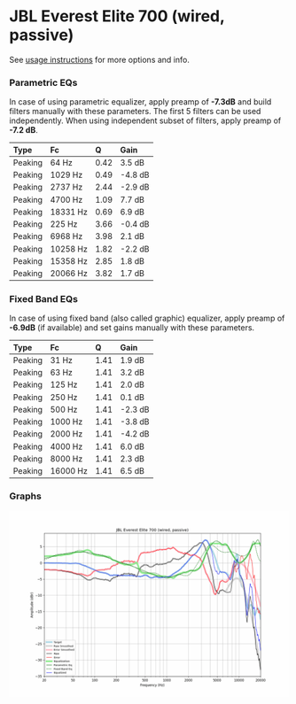 # JBL Everest Elite 700 (wired, passive)
See [usage instructions](https://github.com/jaakkopasanen/AutoEq#usage) for more options and info.

### Parametric EQs
In case of using parametric equalizer, apply preamp of **-7.3dB** and build filters manually
with these parameters. The first 5 filters can be used independently.
When using independent subset of filters, apply preamp of **-7.2 dB**.

| Type    | Fc       |    Q | Gain    |
|:--------|:---------|:-----|:--------|
| Peaking | 64 Hz    | 0.42 | 3.5 dB  |
| Peaking | 1029 Hz  | 0.49 | -4.8 dB |
| Peaking | 2737 Hz  | 2.44 | -2.9 dB |
| Peaking | 4700 Hz  | 1.09 | 7.7 dB  |
| Peaking | 18331 Hz | 0.69 | 6.9 dB  |
| Peaking | 225 Hz   | 3.66 | -0.4 dB |
| Peaking | 6968 Hz  | 3.98 | 2.1 dB  |
| Peaking | 10258 Hz | 1.82 | -2.2 dB |
| Peaking | 15358 Hz | 2.85 | 1.8 dB  |
| Peaking | 20066 Hz | 3.82 | 1.7 dB  |

### Fixed Band EQs
In case of using fixed band (also called graphic) equalizer, apply preamp of **-6.9dB**
(if available) and set gains manually with these parameters.

| Type    | Fc       |    Q | Gain    |
|:--------|:---------|:-----|:--------|
| Peaking | 31 Hz    | 1.41 | 1.9 dB  |
| Peaking | 63 Hz    | 1.41 | 3.2 dB  |
| Peaking | 125 Hz   | 1.41 | 2.0 dB  |
| Peaking | 250 Hz   | 1.41 | 0.1 dB  |
| Peaking | 500 Hz   | 1.41 | -2.3 dB |
| Peaking | 1000 Hz  | 1.41 | -3.8 dB |
| Peaking | 2000 Hz  | 1.41 | -4.2 dB |
| Peaking | 4000 Hz  | 1.41 | 6.0 dB  |
| Peaking | 8000 Hz  | 1.41 | 2.3 dB  |
| Peaking | 16000 Hz | 1.41 | 6.5 dB  |

### Graphs
![](./JBL%20Everest%20Elite%20700%20(wired,%20passive).png)